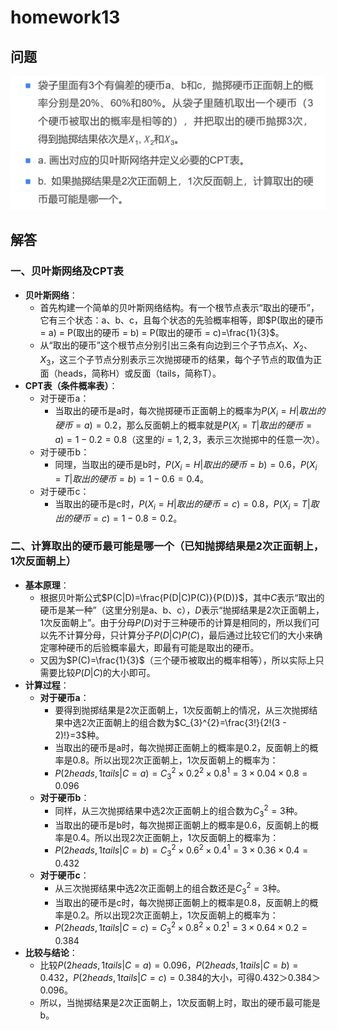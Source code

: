 <!--
 * @Author: shysgsg 1054733568@qq.com
 * @Date: 2025-01-10 16:15:13
 * @LastEditors: shysgsg 1054733568@qq.com
 * @LastEditTime: 2025-01-10 16:32:56
 * @FilePath: \人工智能\homework\homework13\homework13.md
 * @Description: 这是默认设置,请设置`customMade`, 打开koroFileHeader查看配置 进行设置: https://github.com/OBKoro1/koro1FileHeader/wiki/%E9%85%8D%E7%BD%AE
-->
# homework13

## 问题
![alt text](image.png)

## 解答
### 一、贝叶斯网络及CPT表
- **贝叶斯网络**：
    - 首先构建一个简单的贝叶斯网络结构。有一个根节点表示“取出的硬币”，它有三个状态：a、b、c，且每个状态的先验概率相等，即$P(取出的硬币 = a) = P(取出的硬币 = b) = P(取出的硬币 = c)=\frac{1}{3}$。
    - 从“取出的硬币”这个根节点分别引出三条有向边到三个子节点$X_1$、$X_2$、$X_3$，这三个子节点分别表示三次抛掷硬币的结果，每个子节点的取值为正面（heads，简称H）或反面（tails，简称T）。
- **CPT表（条件概率表）**：
    - 对于硬币a：
        - 当取出的硬币是a时，每次抛掷硬币正面朝上的概率为$P(X_i = H | 取出的硬币 = a) = 0.2$，那么反面朝上的概率就是$P(X_i = T | 取出的硬币 = a) = 1 - 0.2 = 0.8$（这里的$i = 1,2,3$，表示三次抛掷中的任意一次）。
    - 对于硬币b：
        - 同理，当取出的硬币是b时，$P(X_i = H | 取出的硬币 = b) = 0.6$，$P(X_i = T | 取出的硬币 = b) = 1 - 0.6 = 0.4$。
    - 对于硬币c：
        - 当取出的硬币是c时，$P(X_i = H | 取出的硬币 = c) = 0.8$，$P(X_i = T | 取出的硬币 = c) = 1 - 0.8 = 0.2$。

### 二、计算取出的硬币最可能是哪一个（已知抛掷结果是2次正面朝上，1次反面朝上）
- **基本原理**：
    - 根据贝叶斯公式$P(C|D)=\frac{P(D|C)P(C)}{P(D)}$，其中$C$表示“取出的硬币是某一种”（这里分别是a、b、c），$D$表示“抛掷结果是2次正面朝上，1次反面朝上”。由于分母$P(D)$对于三种硬币的计算是相同的，所以我们可以先不计算分母，只计算分子$P(D|C)P(C)$，最后通过比较它们的大小来确定哪种硬币的后验概率最大，即最有可能是取出的硬币。
    - 又因为$P(C)=\frac{1}{3}$（三个硬币被取出的概率相等），所以实际上只需要比较$P(D|C)$的大小即可。
- **计算过程**：
    - **对于硬币a**：
        - 要得到抛掷结果是2次正面朝上，1次反面朝上的情况，从三次抛掷结果中选2次正面朝上的组合数为$C_{3}^{2}=\frac{3!}{2!(3 - 2)!}=3$种。
        - 当取出的硬币是a时，每次抛掷正面朝上的概率是0.2，反面朝上的概率是0.8。所以出现2次正面朝上，1次反面朝上的概率为：
        - $P(2heads,1tails|C = a)=C_{3}^{2}×0.2^2×0.8^1 = 3×0.04×0.8 = 0.096$
    - **对于硬币b**：
        - 同样，从三次抛掷结果中选2次正面朝上的组合数为$C_{3}^{2}=3$种。
        - 当取出的硬币是b时，每次抛掷正面朝上的概率是0.6，反面朝上的概率是0.4。所以出现2次正面朝上，1次反面朝上的概率为：
        - $P(2heads,1tails|C = b)=C_{3}^{2}×0.6^2×0.4^1 = 3×0.36×0.4 = 0.432$
    - **对于硬币c**：
        - 从三次抛掷结果中选2次正面朝上的组合数还是$C_{3}^{2}=3$种。
        - 当取出的硬币是c时，每次抛掷正面朝上的概率是0.8，反面朝上的概率是0.2。所以出现2次正面朝上，1次反面朝上的概率为：
        - $P(2heads,1tails|C = c)=C_{3}^{2}×0.8^2×0.2^1 = 3×0.64×0.2 = 0.384$
- **比较与结论**：
    - 比较$P(2heads,1tails|C = a)=0.096$，$P(2heads,1tails|C = b)=0.432$，$P(2heads,1tails|C = c)=0.384$的大小，可得$0.432＞0.384＞0.096$。
    - 所以，当抛掷结果是2次正面朝上，1次反面朝上时，取出的硬币最可能是b。

